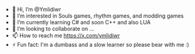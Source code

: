 - 👋 Hi, I’m @Ymlidiwr
- 👀 I’m interested in Souls games, rhythm games, and modding games
- 🌱 I’m currently learning C# and soon C++ and also LUA
- 💞️ I’m looking to collaborate on ...
- 📫 How to reach me https://x.com/ymlidiwr
- ⚡ Fun fact: I'm a dumbass and a slow learner so please bear with me :)

<!---
Ymlidiwr/Ymlidiwr is a ✨ special ✨ repository because its `README.md` (this file) appears on your GitHub profile.
You can click the Preview link to take a look at your changes.
--->
